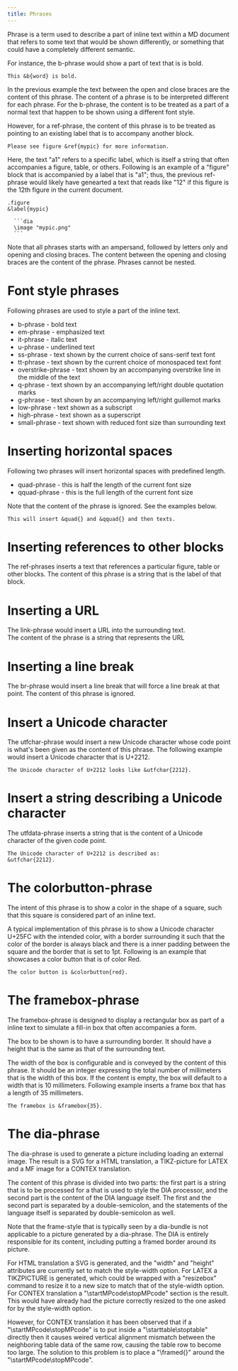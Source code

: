 ```yaml
---
title: Phrases
---
```


Phrase is a term used to describe a part of inline text within a 
MD document that refers to some text that would be shown 
differently, or something that could have a completely
different semantic. 

For instance, the b-phrase would show a part of text
that is is bold.

    This &b{word} is bold.

In the previous example the text between the open and close
braces are the content of this phrase. The content of 
a phrase is to be interpreted different for each phrase. For
the b-phrase, the content is to be treated as a part 
of a normal text that happen to be shown using a different
font style.

However, for a ref-phrase, the content of this phrase is to be
treated as pointing to an existing label that is to accompany
another block.

    Please see figure &ref{mypic} for more information.

Here, the text "a1" refers to a specific label, which is itself
a string that often accompanies a figure, table, or others. 
Following is an example of a "figure" block that is accompanied
by a label that is "a1"; thus, the previous ref-phrase would likely
have genearted a text that reads like "12" if this figure is the 12th
figure in the current document.

    .figure
    &label{mypic}
     
      ```dia
      \image "mypic.png" 
      ```

Note that all phrases starts with an ampersand, followed by letters only
and opening and closing braces. The content between the opening and closing
braces are the content of the phrase. Phrases cannot be nested.

# Font style phrases

Following phrases are used to style a part of the inline text.

- b-phrase - bold text
- em-phrase - emphasized text
- it-phrase - italic text
- u-phrase - underlined text
- ss-phrase - text shown by the current choice of sans-serif text font
- tt-phrase - text shown by the current choice of monospaced text font
- overstrike-phrase - text shown by an accompanying overstrike line in the middle of the text
- q-phrase - text shown by an accompanying left/right double quotation marks             
- g-phrase - text shown by an accompanying left/right guillemot marks                      
- low-phrase - text shown as a subscript 
- high-phrase - text shown as a superscript
- small-phrase - text shown with reduced font size than surrounding text             

# Inserting horizontal spaces

Following two phrases will insert horizontal spaces with predefined length.

- quad-phrase - this is half the length of the current font size
- qquad-phrase - this is the full length of the current font size

Note that the content of the phrase is ignored. See the examples below.

    This will insert &quad{} and &qquad{} and then texts.

# Inserting references to other blocks

The ref-phrases inserts a text that references a particular figure, 
table or other blocks. The content of this phrase is a string
that is the label of that block.

# Inserting a URL

The link-phrase would insert a URL into the surrounding text.   
The content of the phrase is a string that represents the URL

# Inserting a line break

The br-phrase would insert a line break that will force a line break
at that point. The content of this phrase is ignored.

# Insert a Unicode character 

The utfchar-phrase would insert a new Unicode character whose code point
is what's been given as the content of this phrase.  The following
example would insert a Unicode character that is U+2212.

    The Unicode character of U+2212 looks like &utfchar{2212}.

# Insert a string describing a Unicode character

The utfdata-phrase inserts a string that is the content of a 
Unicode character of the given code point.

    The Unicode character of U+2212 is described as:  
    &utfchar{2212}.

# The colorbutton-phrase

The intent of this phrase is to show a color in the shape of a square, 
such that this square is considered part of an inline text.

A typical implementation of this phrase is to show a Unicode character U+25FC
with the intended color, with a border surrounding it such that the color of
the border is always black and there is a inner padding between the square and
the border that is set to 1pt. Following is an example that showcases a color
button that is of color Red.

    The color button is &colorbutton{red}.

# The framebox-phrase

The framebox-phrase is designed to display a rectangular box as part of a
inline text to simulate a fill-in box that often accompanies a form. 

The box to be shown is to have a surrounding border. It should have a height
that is the same as that of the surrounding text.

The width of the box is configurable and is conveyed by the content of this
phrase. It should be an integer expressing the total number of millimeters that
is the width of this box. If the content is empty, the box will default to a
width that is 10 millimeters. Following example inserts a frame box that
has a length of 35 millimeters.

    The framebox is &framebox{35}.


# The dia-phrase

The dia-phrase is used to generate a picture including loading an external image.
The result is a SVG for a HTML translation, a TIKZ-picture for LATEX and a 
MF image for a CONTEX translation. 

The content of this phrase is divided into two parts: the first part is a string
that is to be processed for a that is used to style the DIA processor, and the
second part is the content of the DIA language itself. The first and the second
part is separated by a double-semicolon, and the statements of the language
itself is separated by double-semicolon as well. 

Note that the frame-style that is typically seen by a dia-bundle is not applicable
to a picture generated by a dia-phrase. The DIA is entirely responsible for its 
content, including putting a framed border around its picture.

For HTML translation a SVG is generated, and the "width" and "height" attributes
are currently set to match the style-width option. For LATEX a TIKZPICTURE is generated,
which could be wrapped with a "resizebox" command to resize it to a new size to match
that of the style-width option. For CONTEX translation a "\startMPcode\stopMPcode" section
is the result. This would have already had the picture correctly resized to the one
asked for by the style-width option. 

However, for CONTEX translation it has been observed that if a
"\startMPcode\stopMPcode" is to put inside a "\starttable\stoptable" directly
then it causes weired vertical alignment mismatch between the neighboring table
data of the same row, causing the table row to become too large. The solution
to this problem is to place a "\framed{}" around the "\startMPcode\stopMPcode".









